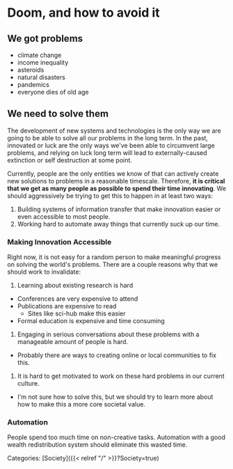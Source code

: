 # Doom, and how to avoid it

## We got problems

 - climate change
 - income inequality
 - asteroids
 - natural disasters
 - pandemics
 - everyone dies of old age

## We need to solve them

The development of new systems and technologies is the only way we are going to
be able to solve all our problems in the long term. In the past, innovated or
luck are the only ways we've been able to circumvent large problems, and
relying on luck long term will lead to externally-caused extinction or self
destruction at some point.

Currently, people are the only entities we know of that can actively create new
solutions to problems in a reasonable timescale. Therefore, **it is critical
that we get as many people as possible to spend their time innovating**. We
should aggressively be trying to get this to happen in at least two ways:

1. Building systems of information transfer that make innovation easier or even
   accessible to most people.
1. Working hard to automate away things that currently suck up our time.

### Making Innovation Accessible

Right now, it is not easy for a random person to make meaningful progress on
solving the world's problems. There are a couple reasons why that we should
work to invalidate:

1. Learning about existing research is hard
  - Conferences are very expensive to attend
  - Publications are expensive to read
    - Sites like sci-hub make this easier
  - Formal education is expensive and time consuming
1. Engaging in serious conversations about these problems with a manageable
   amount of people is hard.
  - Probably there are ways to creating online or local communities to fix
    this.
1. It is hard to get motivated to work on these hard problems in our current
   culture.
  - I'm not sure how to solve this, but we should try to learn more about how
    to make this a more core societal value.

### Automation

People spend too much time on non-creative tasks.  Automation with a good
wealth redistribution system should eliminate this wasted time.

Categories: [Society]({{< relref "/" >}}?Society=true)